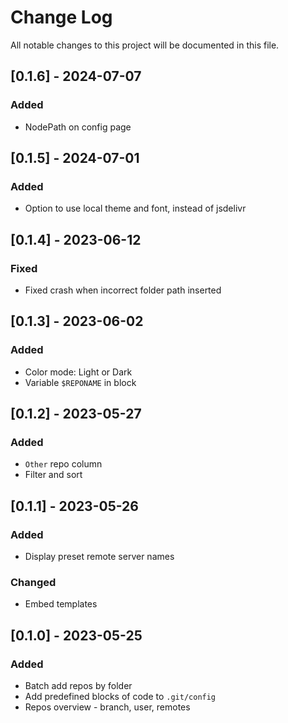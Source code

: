 # Change Log
All notable changes to this project will be documented in this file.

## [0.1.6] - 2024-07-07
### Added
- NodePath on config page

## [0.1.5] - 2024-07-01
### Added
- Option to use local theme and font, instead of jsdelivr

## [0.1.4] - 2023-06-12
### Fixed
- Fixed crash when incorrect folder path inserted

## [0.1.3] - 2023-06-02
### Added
- Color mode: Light or Dark
- Variable `$REPONAME` in block

## [0.1.2] - 2023-05-27
### Added
- `Other` repo column
- Filter and sort

## [0.1.1] - 2023-05-26
### Added
- Display preset remote server names

### Changed
- Embed templates

## [0.1.0] - 2023-05-25
### Added
- Batch add repos by folder
- Add predefined blocks of code to `.git/config`
- Repos overview - branch, user, remotes

